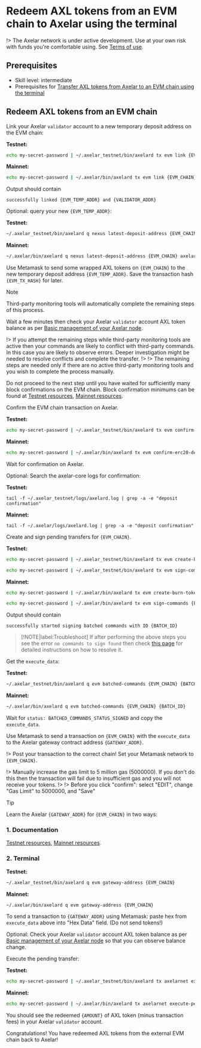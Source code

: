# Redeem AXL tokens from an EVM chain to Axelar using the terminal

!> The Axelar network is under active development.  Use at your own risk with funds you're comfortable using.  See [Terms of use](/terms-of-use).

## Prerequisites

- Skill level: intermediate
- Prerequisites for [Transfer AXL tokens from Axelar to an EVM chain using the terminal](/tutorials/axl-to-evm)

## Redeem AXL tokens from an EVM chain

Link your Axelar `validator` account to a new temporary deposit address on the EVM chain:

**Testnet:**
```bash
echo my-secret-password | ~/.axelar_testnet/bin/axelard tx evm link {EVM_CHAIN} axelarnet {VALIDATOR_ADDR} uaxl --from validator --gas auto --gas-adjustment 1.5 --chain-id axelar-testnet-lisbon-2 --home ~/.axelar_testnet/.core
```

**Mainnet:**
```bash
echo my-secret-password | ~/.axelar/bin/axelard tx evm link {EVM_CHAIN} axelarnet {VALIDATOR_ADDR} uaxl --from validator --gas auto --gas-adjustment 1.5 --chain-id axelar-dojo-1 --home ~/.axelar/.core
```

Output should contain

```
successfully linked {EVM_TEMP_ADDR} and {VALIDATOR_ADDR}
```

Optional: query your new `{EVM_TEMP_ADDR}`:

**Testnet:**
```bash
~/.axelar_testnet/bin/axelard q nexus latest-deposit-address {EVM_CHAIN} axelarnet {VALIDATOR_ADDR}
```

**Mainnet:**
```bash
~/.axelar/bin/axelard q nexus latest-deposit-address {EVM_CHAIN} axelarnet {VALIDATOR_ADDR}
```

Use Metamask to send some wrapped AXL tokens on `{EVM_CHAIN}` to the new temporary deposit address `{EVM_TEMP_ADDR}`.  Save the transaction hash `{EVM_TX_HASH}` for later.

> [!NOTE]
> Third-party monitoring tools will automatically complete the remaining steps of this process.
>
> Wait a few minutes then check your Axelar `validator` account AXL token balance as per [Basic management of your Axelar node](/setup/basic.md).

!> If you attempt the remaining steps while third-party monitoring tools are active then your commands are likely to conflict with third-party commands.  In this case you are likely to observe errors.  Deeper investigation might be needed to resolve conflicts and complete the transfer.
!>
!> The remaining steps are needed only if there are no active third-party monitoring tools and you wish to complete the process manually.

Do not proceed to the next step until you have waited for sufficiently many block confirmations on the EVM chain.  Block confirmation minimums can be found at [Testnet resources](https://docs.axelar.dev/#/resources/testnet-releases), [Mainnet resources](https://docs.axelar.dev/#/resources/mainnet-releases).

Confirm the EVM chain transaction on Axelar.

**Testnet:**
```bash
echo my-secret-password | ~/.axelar_testnet/bin/axelard tx evm confirm-erc20-deposit {EVM_CHAIN} {EVM_TX_HASH} {AMOUNT} {EVM_TEMP_ADDR} --from validator --gas auto --gas-adjustment 1.5 --chain-id axelar-testnet-lisbon-2 --home ~/.axelar_testnet/.core
```

**Mainnet:**
```bash
echo my-secret-password | ~/.axelar/bin/axelard tx evm confirm-erc20-deposit {EVM_CHAIN} {EVM_TX_HASH} {AMOUNT} {EVM_TEMP_ADDR} --from validator --gas auto --gas-adjustment 1.5 --chain-id axelar-dojo-1 --home ~/.axelar/.core
```

Wait for confirmation on Axelar.

Optional: Search the axelar-core logs for confirmation:

**Testnet:**
```
tail -f ~/.axelar_testnet/logs/axelard.log | grep -a -e "deposit confirmation"
```

**Mainnet:**
```
tail -f ~/.axelar/logs/axelard.log | grep -a -e "deposit confirmation"
```

Create and sign pending transfers for `{EVM_CHAIN}`.

**Testnet:**
```bash
echo my-secret-password | ~/.axelar_testnet/bin/axelard tx evm create-burn-tokens {EVM_CHAIN} --from validator --chain-id axelar-testnet-lisbon-2 --home ~/.axelar_testnet/.core --gas auto --gas-adjustment 1.5

echo my-secret-password | ~/.axelar_testnet/bin/axelard tx evm sign-commands {EVM_CHAIN} --from validator --gas auto --gas-adjustment 1.2 --chain-id axelar-testnet-lisbon-2 --home ~/.axelar_testnet/.core
```

**Mainnet:**
```bash
echo my-secret-password | ~/.axelar/bin/axelard tx evm create-burn-tokens {EVM_CHAIN} --from validator --chain-id axelar-dojo-1 --home ~/.axelar/.core --gas auto --gas-adjustment 1.5

echo my-secret-password | ~/.axelar/bin/axelard tx evm sign-commands {EVM_CHAIN} --from validator --gas auto --gas-adjustment 1.2 --chain-id axelar-dojo-1 --home ~/.axelar/.core
```

Output should contain

```
successfully started signing batched commands with ID {BATCH_ID}
```

> [!NOTE|label:Troubleshoot]
> If after performing the above steps you see the error `no commands to sign found` then check [this page](/faqs/ex5-problem.md) for detailed instructions on how to resolve it.

Get the `execute_data`:

**Testnet:**
```bash
~/.axelar_testnet/bin/axelard q evm batched-commands {EVM_CHAIN} {BATCH_ID}
```

**Mainnet:**
```bash
~/.axelar/bin/axelard q evm batched-commands {EVM_CHAIN} {BATCH_ID}
```

Wait for `status: BATCHED_COMMANDS_STATUS_SIGNED` and copy the `execute_data`.

Use Metamask to send a transaction on `{EVM_CHAIN}` with the `execute_data` to the Axelar gateway contract address `{GATEWAY_ADDR}`.

!> Post your transaction to the correct chain!  Set your Metamask network to `{EVM_CHAIN}`.  

!> Manually increase the gas limit to 5 million gas (5000000).  If you don't do this then the transaction will fail due to insufficient gas and you will not receive your tokens.
!>
!> Before you click "confirm": select "EDIT", change "Gas Limit" to 5000000, and "Save"

> [!TIP]
> Learn the Axelar `{GATEWAY_ADDR}` for `{EVM_CHAIN}` in two ways:
>
> ### 1. Documentation
> [Testnet resources](https://docs.axelar.dev/#/resources/testnet-releases), [Mainnet resources](https://docs.axelar.dev/#/resources/mainnet-releases).
>
> ### 2. Terminal
> **Testnet:**
> ```bash
> ~/.axelar_testnet/bin/axelard q evm gateway-address {EVM_CHAIN}
> ```
> 
> **Mainnet:**
> ```bash
> ~/.axelar/bin/axelard q evm gateway-address {EVM_CHAIN}
> ```

To send a transaction to `{GATEWAY_ADDR}` using Metamask: paste hex from `execute_data` above into "Hex Data" field.  (Do not send tokens!)

Optional: Check your Axelar `validator` account AXL token balance as per [Basic management of your Axelar node](/setup/basic.md) so that you can observe balance change.

Execute the pending transfer:

**Testnet:**
```bash
echo my-secret-password | ~/.axelar_testnet/bin/axelard tx axelarnet execute-pending-transfers --from validator --gas auto --gas-adjustment 1.5 --chain-id axelar-testnet-lisbon-2 --home ~/.axelar_testnet/.core
```

**Mainnet:**
```bash
echo my-secret-password | ~/.axelar/bin/axelard tx axelarnet execute-pending-transfers --from validator --gas auto --gas-adjustment 1.5 --chain-id axelar-dojo-1 --home ~/.axelar/.core
```

You should see the redeemed `{AMOUNT}` of AXL token (minus transaction fees) in your Axelar `validator` account.

Congratulations!  You have redeemed AXL tokens from the external EVM chain back to Axelar!

